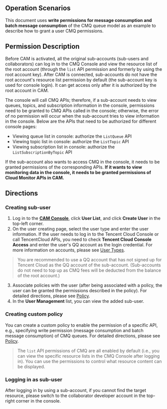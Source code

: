 ## Operation Scenarios
This document uses **write permissions for message consumption and batch message consumption** of the CMQ queue model as an example to describe how to grant a user CMQ permissions.

## Permission Description
Before CAM is activated, all the original sub-accounts (sub-users and collaborators) can log in to the CMQ Console and view the resource list of the root account (through the `list` API permission and formerly by using the root account key). After CAM is connected, sub-accounts do not have the root account's resource list permission by default (the sub-account key is used for console login). It can get access only after it is authorized by the root account in CAM.

The console will call CMQ APIs; therefore, if a sub-account needs to view queues, topics, and subscription information in the console, permissions need to be granted to CMQ APIs called in the console; otherwise, the error of no permission will occur when the sub-account tries to view information in the console. Below are the APIs that need to be authorized for different console pages:
- Viewing queue list in console: authorize the `ListQueue` API
- Viewing topic list in console: authorize the `ListTopic` API
- Viewing subscription list in console: authorize the `ListSubscriptionByTopic` API

If the sub-account also wants to access CMQ in the console, it needs to be granted permissions of the corresponding APIs. **If it wants to view monitoring data in the console, it needs to be granted permissions of Cloud Monitor APIs in CAM.**


## Directions
### Creating sub-user
1. Log in to the **[CAM Console](https://console.cloud.tencent.com/cam)**, click **User List**, and click **Create User** in the top-left corner.
2. On the user creating page, select the user type and enter the user information.
If the user needs to log in to the Tencent Cloud Console or call TencentCloud APIs, you need to check **Tencent Cloud Console Access** and enter the user's QQ account as the login credential.
For more information on accounts, please see [User Types](https://intl.cloud.tencent.com/document/product/598/32633).
>You are recommended to use a QQ account that has not signed up for Tencent Cloud as the QQ account of the sub-account. (Sub-accounts do not need to top up as CMQ fees will be deducted from the balance of the root account.)
3. Associate policies with the user (after being associated with a policy, the user can be granted the permissions described in the policy). For detailed directions, please see [Policy](https://intl.cloud.tencent.com/document/product/598/10601).
4. In the **User Management** list, you can view the added sub-user.

### Creating custom policy
You can create a custom policy to enable the permission of a specific API, e.g., specifying write permission (message consumption and batch message consumption) of CMQ queues.
For detailed directions, please see [Policy](https://intl.cloud.tencent.com/document/product/598/10601).
>The `list` API permissions of CMQ are all enabled by default (i.e., you can view the specific resource lists in the CMQ Console after logging in). You can use the permissions to control what resource content can be displayed.

### Logging in as sub-user
After logging in by using a sub-account, if you cannot find the target resource, please switch to the collaborator developer account in the top-right corner in the console.

